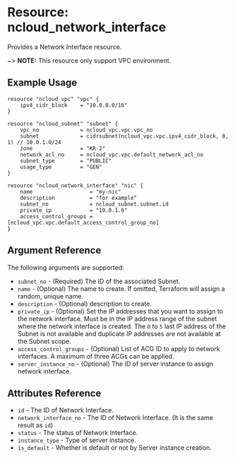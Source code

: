 # Resource: ncloud_network_interface

Provides a Network Interface resource.

~> **NOTE:** This resource only support VPC environment.

## Example Usage

```hcl
resource "ncloud_vpc" "vpc" {
	ipv4_cidr_block    = "10.0.0.0/16"
}

resource "ncloud_subnet" "subnet" {
	vpc_no             = ncloud_vpc.vpc.vpc_no
	subnet             = cidrsubnet(ncloud_vpc.vpc.ipv4_cidr_block, 8, 1) // 10.0.1.0/24
	zone               = "KR-2"
	network_acl_no     = ncloud_vpc.vpc.default_network_acl_no
	subnet_type        = "PUBLIC"
	usage_type         = "GEN"
}

resource "ncloud_network_interface" "nic" {
	name                  = "my-nic"
	description           = "for example"
	subnet_no             = ncloud_subnet.subnet.id
	private_ip            = "10.0.1.6"
	access_control_groups = [ncloud_vpc.vpc.default_access_control_group_no]
}
```

## Argument Reference

The following arguments are supported:

* `subnet_no` - (Required) The ID of the associated Subnet.
* `name` - (Optional) The name to create. If omitted, Terraform will assign a random, unique name.
* `description` - (Optional) description to create.
* `private_ip` - (Optional) Set the IP addresses that you want to assign to the network interface. Must be in the IP address range of the subnet where the network interface is created. The `0` to `5` last IP address of the Subnet is not available and duplicate IP addresses are not available at the Subnet scope.  
* `access_control_groups` - (Optional) List of ACG ID to apply to network interfaces. A maximum of three ACGs can be applied.
* `server_instance_no` - (Optional) The ID of server instance to assign network interface.

## Attributes Reference

* `id` - The ID of Network Interface.
* `network_interface_no` - The ID of Network Interface. (It is the same result as `id`)
* `status` - The status of Network Interface.
* `instance_type` - Type of server instance.
* `is_default` - Whether is default or not by Server instance creation.